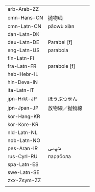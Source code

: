 | | | |
|-|-|-|
| arb-Arab-ZZ |  |  |
| cmn-Hans-CN | 抛物线 |  |
| cmn-Latn-CN | pāowù xiàn |  |
| dan-Latn-DK |  |  |
| deu-Latn-DE | Parabel [f] |  |
| eng-Latn-US | parabola |  |
| fin-Latn-FI |  |  |
| fra-Latn-FR | parabole [f] |  |
| heb-Hebr-IL |  |  |
| hin-Deva-IN |  |  |
| ita-Latn-IT |  |  |
| jpn-Hrkt-JP | ほうぶつせん |  |
| jpn-Jpan-JP | 放物線／抛物線 |  |
| kor-Hang-KR |  |  |
| kor-Kore-KR |  |  |
| nld-Latn-NL |  |  |
| nob-Latn-NO |  |  |
| pes-Aran-IR | سَهمی |  |
| rus-Cyrl-RU | пара́бола |  |
| spa-Latn-ES |  |  |
| swe-Latn-SE |  |  |
| zxx-Zsym-ZZ |  |  |
|  |  |  |